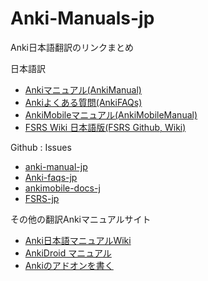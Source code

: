 # Anki-Manuals-jp
Anki日本語翻訳のリンクまとめ

日本語訳

* [Ankiマニュアル(AnkiManual)](https://shigeyukey.github.io/anki-manual-jp/)
* [Ankiよくある質問(AnkiFAQs)](https://shigeyukey.github.io/Anki-faqs-jp/)
* [AnkiMobileマニュアル(AnkiMobileManual)](https://shigeyukey.github.io/ankimobile-docs-jp/)
* [FSRS Wiki 日本語版(FSRS Github, Wiki)](https://shigeyukey.github.io/FSRS-jp/)

Github : Issues

* [anki-manual-jp](https://github.com/shigeyukey/anki-manual-jp/issues)
* [Anki-faqs-jp](https://github.com/shigeyukey/Anki-faqs-jp/issues)
* [ankimobile-docs-j](https://github.com/shigeyukey/ankimobile-docs-jp/issues)
* [FSRS-jp](https://github.com/shigeyukey/FSRS-jp/issues)

その他の翻訳Ankiマニュアルサイト

* [Anki日本語マニュアルWiki](https://wikiwiki.jp/rage2050/)
* [AnkiDroid マニュアル](https://ankidroid.org/docs/manual-ja.html)
* [Ankiのアドオンを書く](https://t-cool.github.io/anki-addon-docs-ja/)

